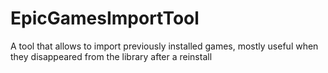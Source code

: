# EpicGamesImportTool
A tool that allows to import previously installed games, mostly useful when they disappeared from the library after a reinstall
